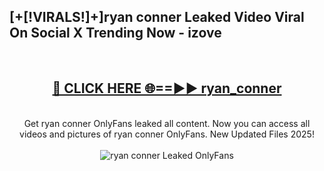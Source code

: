 <h2>[+[!VIRALS!]+]ryan conner Leaked Video Viral On Social X Trending Now - izove</h2>
<br>
<div align="center">
<h2><a href="https://libra.edu.pl?ryan_conner" rel="nofollow">🔴 CLICK HERE 🌐==►► ryan_conner</a></h2>
<br>
Get ryan conner OnlyFans leaked all content. Now you can access all videos and pictures of ryan conner OnlyFans. New Updated Files 2025!
<br>
<br>
<a href="https://libra.edu.pl?ryan_conner" rel="nofollow" data-target="animated-image.originalLink"><img src="https://i.ibb.co.com/WyWwxjT/player-gif2.gif" alt="ryan conner Leaked OnlyFans" style="max-width: 100%; display: inline-block;" data-target="animated-image.originalImage"></a>
</div>
<br>